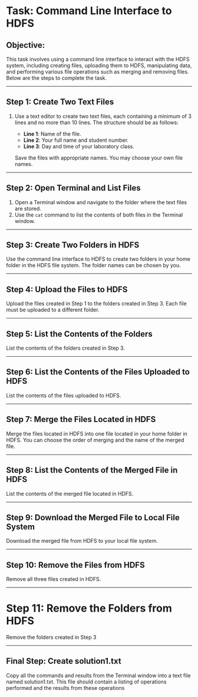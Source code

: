 # Task: Command Line Interface to HDFS

## Objective:
This task involves using a command line interface to interact with the HDFS system, including creating files, uploading them to HDFS, manipulating data, and performing various file operations such as merging and removing files. Below are the steps to complete the task.

---

## Step 1: Create Two Text Files

1. Use a text editor to create two text files, each containing a minimum of 3 lines and no more than 10 lines. The structure should be as follows:
   - **Line 1**: Name of the file.
   - **Line 2**: Your full name and student number.
   - **Line 3**: Day and time of your laboratory class.
   
   Save the files with appropriate names. You may choose your own file names.

---

## Step 2: Open Terminal and List Files

1. Open a Terminal window and navigate to the folder where the text files are stored.
2. Use the `cat` command to list the contents of both files in the Terminal window.
 ---  

## Step 3: Create Two Folders in HDFS
Use the command line interface to HDFS to create two folders in your home folder in the HDFS file system. The folder names can be chosen by you.

---

## Step 4: Upload the Files to HDFS
Upload the files created in Step 1 to the folders created in Step 3. Each file must be uploaded to a different folder.

---

## Step 5: List the Contents of the Folders
List the contents of the folders created in Step 3.

---

## Step 6: List the Contents of the Files Uploaded to HDFS
List the contents of the files uploaded to HDFS.

---

## Step 7: Merge the Files Located in HDFS
Merge the files located in HDFS into one file located in your home folder in HDFS. You can choose the order of merging and the name of the merged file.

---

## Step 8: List the Contents of the Merged File in HDFS
List the contents of the merged file located in HDFS.

---

## Step 9: Download the Merged File to Local File System
Download the merged file from HDFS to your local file system.

---

## Step 10: Remove the Files from HDFS
Remove all three files created in HDFS.

---

# Step 11: Remove the Folders from HDFS
Remove the folders created in Step 3

---

## Final Step: Create solution1.txt
Copy all the commands and results from the Terminal window into a text file named solution1.txt.
This file should contain a listing of operations performed and the results from these operations